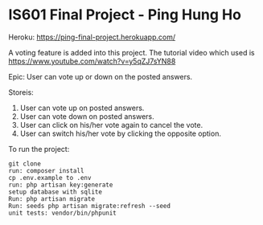 # IS601 Final Project - Ping Hung Ho 
Heroku: https://ping-final-project.herokuapp.com/

A voting feature is added into this project. 
The tutorial video which used is  
https://www.youtube.com/watch?v=y5qZJ7sYN88
 
Epic: User can vote up or down on the posted answers.

Storeis:
1. User can vote up on posted answers.
2. User can vote down on posted answers.
3. User can click on his/her vote again to cancel the vote.
4. User can switch his/her vote by clicking the opposite option.

To run the project:

    git clone 
    run: composer install
    cp .env.example to .env
    run: php artisan key:generate
    setup database with sqlite
    Run: php artisan migrate
    Run: seeds php artisan migrate:refresh --seed
    unit tests: vendor/bin/phpunit

